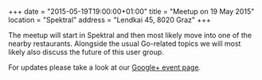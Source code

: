 +++
date = "2015-05-19T19:00:00+01:00"
title = "Meetup on 19 May 2015"
location = "Spektral"
address = "Lendkai 45, 8020 Graz"
+++

The meetup will start in Spektral and then most likely move into one of the
nearby restaurants. Alongside the usual Go-related topics we will most likely
also discuss the future of this user group.

For updates please take a look at our [Google+ event page](https://plus.google.com/events/cef95ufne339k5tqh3lkkucn37g).
